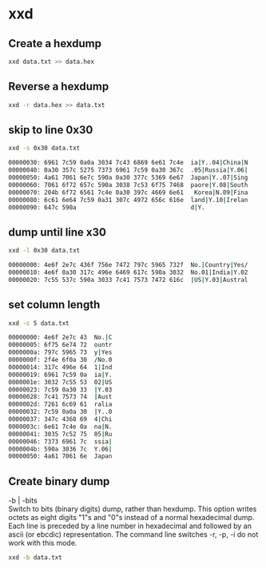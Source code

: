 # xxd

## Create a hexdump

```bash
xxd data.txt >> data.hex
```

## Reverse a hexdump

```bash
xxd -r data.hex >> data.txt
```

## skip to line 0x30

```bash
xxd -s 0x30 data.txt

00000030: 6961 7c59 0a0a 3034 7c43 6869 6e61 7c4e  ia|Y..04|China|N
00000040: 0a30 357c 5275 7373 6961 7c59 0a30 367c  .05|Russia|Y.06|
00000050: 4a61 7061 6e7c 590a 0a30 377c 5369 6e67  Japan|Y..07|Sing
00000060: 7061 6f72 657c 590a 3038 7c53 6f75 7468  paore|Y.08|South
00000070: 204b 6f72 6561 7c4e 0a30 397c 4669 6e61   Korea|N.09|Fina
00000080: 6c61 6e64 7c59 0a31 307c 4972 656c 616e  land|Y.10|Irelan
00000090: 647c 590a                                d|Y.
```

## dump until line x30

```bash
xxd -l 0x30 data.txt

00000000: 4e6f 2e7c 436f 756e 7472 797c 5965 732f  No.|Country|Yes/
00000010: 4e6f 0a30 317c 496e 6469 617c 590a 3032  No.01|India|Y.02
00000020: 7c55 537c 590a 3033 7c41 7573 7472 616c  |US|Y.03|Austral
```

## set column length

```bash
xxd -c 5 data.txt

00000000: 4e6f 2e7c 43  No.|C
00000005: 6f75 6e74 72  ountr
0000000a: 797c 5965 73  y|Yes
0000000f: 2f4e 6f0a 30  /No.0
00000014: 317c 496e 64  1|Ind
00000019: 6961 7c59 0a  ia|Y.
0000001e: 3032 7c55 53  02|US
00000023: 7c59 0a30 33  |Y.03
00000028: 7c41 7573 74  |Aust
0000002d: 7261 6c69 61  ralia
00000032: 7c59 0a0a 30  |Y..0
00000037: 347c 4368 69  4|Chi
0000003c: 6e61 7c4e 0a  na|N.
00000041: 3035 7c52 75  05|Ru
00000046: 7373 6961 7c  ssia|
0000004b: 590a 3036 7c  Y.06|
00000050: 4a61 7061 6e  Japan
```

## Create binary dump

-b \| -bits  
Switch to bits \(binary digits\) dump, rather than hexdump. This option writes octets as eight digits "1"s and "0"s instead of a normal hexadecimal dump. Each line is preceded by a line number in hexadecimal and followed by an ascii \(or ebcdic\) representation. The command line switches -r, -p, -i do not work with this mode.

```bash
xxd -b data.txt
```

